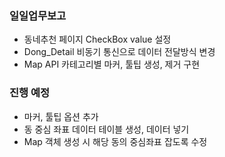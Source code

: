 ### 일일업무보고
- 동네추천 페이지 CheckBox value 설정
- Dong_Detail 비동기 통신으로 데이터 전달방식 변경
- Map API 카테고리별 마커, 툴팁 생성, 제거 구현

### 진행 예정
- 마커, 툴팁 옵션 추가
- 동 중심 좌표 데이터 테이블 생성, 데이터 넣기
- Map 객체 생성 시 해당 동의 중심좌표 잡도록 수정